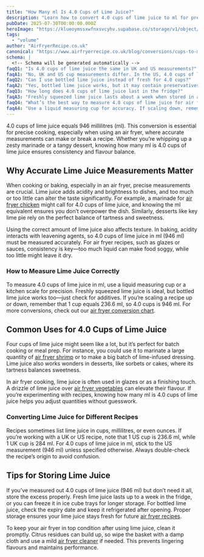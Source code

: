 ```yaml
---
title: "How Many ml Is 4.0 Cups of Lime Juice?"
description: "Learn how to convert 4.0 cups of lime juice to ml for precise cooking and baking. Perfect for air fryer recipes!"
pubDate: 2025-07-30T00:00:00.000Z
heroImage: "https://klueoymssxwfnxsvcyhv.supabase.co/storage/v1/object/public/Shmucket/how-many-ml-is-4-cups-lime-juice.webp"
tags:
  - "volume"
author: "AirFryerRecipe.co.uk"
canonical: "https://www.airfryerrecipe.co.uk/blog/conversions/cups-to-ml/how-many-ml-is-4-cups-lime-juice"
schema: |
  <!-- Schema will be generated automatically -->
faqQ1: "Is 4.0 cups of lime juice the same in UK and US measurements?"
faqA1: "No, UK and US cup measurements differ. In the US, 4.0 cups of lime juice equal 946 ml, while in the UK, 4.0 cups would be 1136 ml. Always check the recipe’s origin to ensure accuracy."
faqQ2: "Can I use bottled lime juice instead of fresh for 4.0 cups?"
faqA2: "Yes, bottled lime juice works, but it may contain preservatives or additives that alter the flavour slightly. For the best results, fresh lime juice is recommended, especially in recipes where taste is critical."
faqQ3: "How long does 4.0 cups of lime juice last in the fridge?"
faqA3: "Freshly squeezed lime juice lasts about a week when stored in an airtight container in the fridge. Bottled lime juice lasts longer—check the label for specific expiry dates after opening."
faqQ4: "What’s the best way to measure 4.0 cups of lime juice for air fryer recipes?"
faqA4: "Use a liquid measuring cup for accuracy. If scaling down, remember 1 cup equals 236.6 ml, so 4.0 cups is 946 ml. For sticky or thick mixtures, a kitchen scale can also help ensure precision."
---
```

<p>4.0 cups of lime juice equals 946 millilitres (ml). This conversion is essential for precise cooking, especially when using an air fryer, where accurate measurements can make or break a recipe. Whether you’re whipping up a zesty marinade or a tangy dessert, knowing how many ml is 4.0 cups of lime juice ensures consistency and flavour balance.</p>  

<h2>Why Accurate Lime Juice Measurements Matter</h2>  
<p>When cooking or baking, especially in an air fryer, precise measurements are crucial. Lime juice adds acidity and brightness to dishes, and too much or too little can alter the taste significantly. For example, a marinade for <a href=https://www.airfryerrecipe.co.uk/recipe-category/chicken>air fryer chicken</a> might call for 4.0 cups of lime juice, and knowing the ml equivalent ensures you don’t overpower the dish. Similarly, desserts like key lime pie rely on the perfect balance of tartness and sweetness.</p>  

<p>Using the correct amount of lime juice also affects texture. In baking, acidity interacts with leavening agents, so 4.0 cups of lime juice in ml (946 ml) must be measured accurately. For air fryer recipes, such as glazes or sauces, consistency is key—too much liquid can make food soggy, while too little might leave it dry.</p>  

<h3>How to Measure Lime Juice Correctly</h3>  
<p>To measure 4.0 cups of lime juice in ml, use a liquid measuring cup or a kitchen scale for precision. Freshly squeezed lime juice is ideal, but bottled lime juice works too—just check for additives. If you’re scaling a recipe up or down, remember that 1 cup equals 236.6 ml, so 4.0 cups is 946 ml. For more conversions, check out our <a href=https://www.airfryerrecipe.co.uk/air-fryer-conversion-chart>air fryer conversion chart</a>.</p>  

<h2>Common Uses for 4.0 Cups of Lime Juice</h2>  
<p>Four cups of lime juice might seem like a lot, but it’s perfect for batch cooking or meal prep. For instance, you could use it to marinate a large quantity of <a href=https://www.airfryerrecipe.co.uk/recipe-category/shrimp>air fryer shrimp</a> or to make a big batch of lime-infused dressing. Lime juice also works wonders in desserts, like sorbets or cakes, where its tartness balances sweetness.</p>  

<p>In air fryer cooking, lime juice is often used in glazes or as a finishing touch. A drizzle of lime juice over <a href=https://www.airfryerrecipe.co.uk/recipe-category/vegetables>air fryer vegetables</a> can elevate their flavour. If you’re experimenting with recipes, knowing how many ml is 4.0 cups of lime juice helps you adjust quantities without guesswork.</p>  

<h3>Converting Lime Juice for Different Recipes</h3>  
<p>Recipes sometimes list lime juice in cups, millilitres, or even ounces. If you’re working with a UK or US recipe, note that 1 US cup is 236.6 ml, while 1 UK cup is 284 ml. For 4.0 cups of lime juice in ml, stick to the US measurement (946 ml) unless specified otherwise. Always double-check the recipe’s origin to avoid confusion.</p>  

<h2>Tips for Storing Lime Juice</h2>  
<p>If you’ve measured out 4.0 cups of lime juice (946 ml) but don’t need it all, store the excess properly. Fresh lime juice lasts up to a week in the fridge, or you can freeze it in ice cube trays for longer storage. For bottled lime juice, check the expiry date and keep it refrigerated after opening. Proper storage ensures your lime juice stays fresh for future <a href=https://www.airfryerrecipe.co.uk/recipes>air fryer recipes</a>.</p>  

<p>To keep your air fryer in top condition after using lime juice, clean it promptly. Citrus residues can build up, so wipe the basket with a damp cloth and use a mild <a href=https://www.airfryerrecipe.co.uk/air-fryer-cleaner>air fryer cleaner</a> if needed. This prevents lingering flavours and maintains performance.</p>
